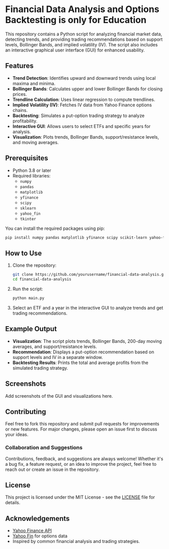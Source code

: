 
# Financial Data Analysis and Options Backtesting is only for Education

This repository contains a Python script for analyzing financial market data, detecting trends, and providing trading recommendations based on support levels, Bollinger Bands, and implied volatility (IV). The script also includes an interactive graphical user interface (GUI) for enhanced usability.

## Features

- **Trend Detection**: Identifies upward and downward trends using local maxima and minima.
- **Bollinger Bands**: Calculates upper and lower Bollinger Bands for closing prices.
- **Trendline Calculation**: Uses linear regression to compute trendlines.
- **Implied Volatility (IV)**: Fetches IV data from Yahoo Finance options chains.
- **Backtesting**: Simulates a put-option trading strategy to analyze profitability.
- **Interactive GUI**: Allows users to select ETFs and specific years for analysis.
- **Visualization**: Plots trends, Bollinger Bands, support/resistance levels, and moving averages.

## Prerequisites

- Python 3.8 or later
- Required libraries:
  - `numpy`
  - `pandas`
  - `matplotlib`
  - `yfinance`
  - `scipy`
  - `sklearn`
  - `yahoo_fin`
  - `tkinter`

You can install the required packages using pip:

```bash
pip install numpy pandas matplotlib yfinance scipy scikit-learn yahoo-fin
```

## How to Use

1. Clone the repository:
   ```bash
   git clone https://github.com/yourusername/financial-data-analysis.git
   cd financial-data-analysis
   ```

2. Run the script:
   ```bash
   python main.py
   ```

3. Select an ETF and a year in the interactive GUI to analyze trends and get trading recommendations.

## Example Output

- **Visualization**: The script plots trends, Bollinger Bands, 200-day moving averages, and support/resistance levels.
- **Recommendation**: Displays a put-option recommendation based on support levels and IV in a separate window.
- **Backtesting Results**: Prints the total and average profits from the simulated trading strategy.

## Screenshots

Add screenshots of the GUI and visualizations here.

## Contributing

Feel free to fork this repository and submit pull requests for improvements or new features. For major changes, please open an issue first to discuss your ideas.

### Collaboration and Suggestions

Contributions, feedback, and suggestions are always welcome! Whether it's a bug fix, a feature request, or an idea to improve the project, feel free to reach out or create an issue in the repository.

## License

This project is licensed under the MIT License - see the [LICENSE](LICENSE) file for details.

## Acknowledgements

- [Yahoo Finance API](https://pypi.org/project/yfinance/)
- [Yahoo Fin](https://theautomatic.net/yahoo_fin-documentation/) for options data
- Inspired by common financial analysis and trading strategies.
